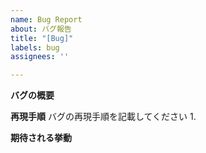 ```yaml
---
name: Bug Report
about: バグ報告
title: "[Bug]"
labels: bug
assignees: ''

---
```


**バグの概要**


**再現手順**
バグの再現手順を記載してください
1. 

**期待される挙動**
